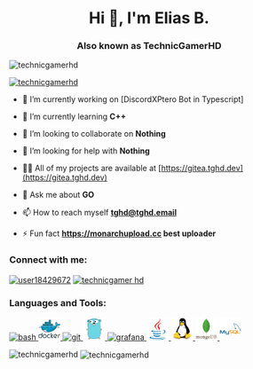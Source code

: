 <h1 align="center">Hi 👋, I'm Elias B.</h1>
<h3 align="center">Also known as TechnicGamerHD</h3>

<p align="left"> <img src="https://komarev.com/ghpvc/?username=technicgamerhd&label=Profile%20views&color=0e75b6&style=flat" alt="technicgamerhd" /> </p>

<p align="left"> <a href="https://github.com/ryo-ma/github-profile-trophy"><img src="https://github-profile-trophy.vercel.app/?username=technicgamerhd" alt="technicgamerhd" /></a> </p>

- 🔭 I’m currently working on [DiscordXPtero Bot in Typescript]

- 🌱 I’m currently learning **C++**

- 👯 I’m looking to collaborate on **Nothing**

- 🤝 I’m looking for help with **Nothing**

- 👨‍💻 All of my projects are available at [https://gitea.tghd.dev](https://gitea.tghd.dev)

- 💬 Ask me about **GO**

- 📫 How to reach myself **tghd@tghd.email**

- ⚡ Fun fact **https://monarchupload.cc best uploader**

<h3 align="left">Connect with me:</h3>
<p align="left">
<a href="https://stackoverflow.com/users/user18429672" target="blank"><img align="center" src="https://raw.githubusercontent.com/rahuldkjain/github-profile-readme-generator/master/src/images/icons/Social/stack-overflow.svg" alt="user18429672" height="30" width="40" /></a>
<a href="https://www.youtube.com/c/technicgamer hd" target="blank"><img align="center" src="https://raw.githubusercontent.com/rahuldkjain/github-profile-readme-generator/master/src/images/icons/Social/youtube.svg" alt="technicgamer hd" height="30" width="40" /></a>
</p>

<h3 align="left">Languages and Tools:</h3>
<p align="left"> <a href="https://www.gnu.org/software/bash/" target="_blank" rel="noreferrer"> <img src="https://www.vectorlogo.zone/logos/gnu_bash/gnu_bash-icon.svg" alt="bash" width="40" height="40"/> </a> <a href="https://www.docker.com/" target="_blank" rel="noreferrer"> <img src="https://raw.githubusercontent.com/devicons/devicon/master/icons/docker/docker-original-wordmark.svg" alt="docker" width="40" height="40"/> </a> <a href="https://git-scm.com/" target="_blank" rel="noreferrer"> <img src="https://www.vectorlogo.zone/logos/git-scm/git-scm-icon.svg" alt="git" width="40" height="40"/> </a> <a href="https://golang.org" target="_blank" rel="noreferrer"> <img src="https://raw.githubusercontent.com/devicons/devicon/master/icons/go/go-original.svg" alt="go" width="40" height="40"/> </a> <a href="https://grafana.com" target="_blank" rel="noreferrer"> <img src="https://www.vectorlogo.zone/logos/grafana/grafana-icon.svg" alt="grafana" width="40" height="40"/> </a> <a href="https://www.java.com" target="_blank" rel="noreferrer"> <img src="https://raw.githubusercontent.com/devicons/devicon/master/icons/java/java-original.svg" alt="java" width="40" height="40"/> </a> <a href="https://www.linux.org/" target="_blank" rel="noreferrer"> <img src="https://raw.githubusercontent.com/devicons/devicon/master/icons/linux/linux-original.svg" alt="linux" width="40" height="40"/> </a> <a href="https://www.mongodb.com/" target="_blank" rel="noreferrer"> <img src="https://raw.githubusercontent.com/devicons/devicon/master/icons/mongodb/mongodb-original-wordmark.svg" alt="mongodb" width="40" height="40"/> </a> <a href="https://www.mysql.com/" target="_blank" rel="noreferrer"> <img src="https://raw.githubusercontent.com/devicons/devicon/master/icons/mysql/mysql-original-wordmark.svg" alt="mysql" width="40" height="40"/> </a> </p>

<p><img align="left" src="https://github-readme-stats.vercel.app/api/top-langs?username=technicgamerhd&show_icons=true&locale=en&layout=compact" alt="technicgamerhd" /></p>

<p>&nbsp;<img align="center" src="https://github-readme-stats.vercel.app/api?username=technicgamerhd&show_icons=true&locale=en" alt="technicgamerhd" /></p>
